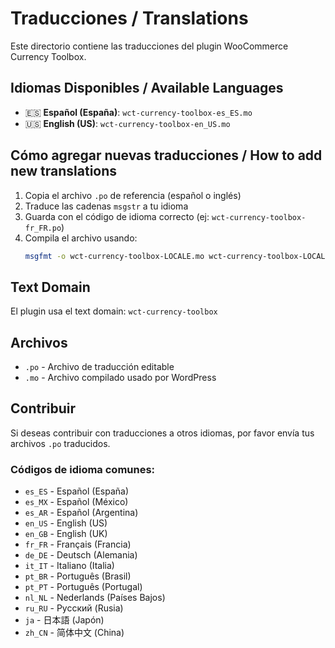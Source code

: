 # Traducciones / Translations

Este directorio contiene las traducciones del plugin WooCommerce Currency Toolbox.

## Idiomas Disponibles / Available Languages

- 🇪🇸 **Español (España)**: `wct-currency-toolbox-es_ES.mo`
- 🇺🇸 **English (US)**: `wct-currency-toolbox-en_US.mo`

## Cómo agregar nuevas traducciones / How to add new translations

1. Copia el archivo `.po` de referencia (español o inglés)
2. Traduce las cadenas `msgstr` a tu idioma
3. Guarda con el código de idioma correcto (ej: `wct-currency-toolbox-fr_FR.po`)
4. Compila el archivo usando:
   ```bash
   msgfmt -o wct-currency-toolbox-LOCALE.mo wct-currency-toolbox-LOCALE.po
   ```

## Text Domain

El plugin usa el text domain: `wct-currency-toolbox`

## Archivos

- `.po` - Archivo de traducción editable
- `.mo` - Archivo compilado usado por WordPress

## Contribuir

Si deseas contribuir con traducciones a otros idiomas, por favor envía tus archivos `.po` traducidos.

### Códigos de idioma comunes:

- `es_ES` - Español (España)
- `es_MX` - Español (México)
- `es_AR` - Español (Argentina)
- `en_US` - English (US)
- `en_GB` - English (UK)
- `fr_FR` - Français (Francia)
- `de_DE` - Deutsch (Alemania)
- `it_IT` - Italiano (Italia)
- `pt_BR` - Português (Brasil)
- `pt_PT` - Português (Portugal)
- `nl_NL` - Nederlands (Países Bajos)
- `ru_RU` - Русский (Rusia)
- `ja` - 日本語 (Japón)
- `zh_CN` - 简体中文 (China)

